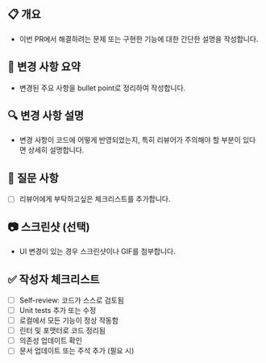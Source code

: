 ## 📋 개요

- 이번 PR에서 해결하려는 문제 또는 구현한 기능에 대한 간단한 설명을 작성합니다.

## 📝 변경 사항 요약

- 변경된 주요 사항을 bullet point로 정리하여 작성합니다.

## 🔍 변경 사항 설명

- 변경 사항이 코드에 어떻게 반영되었는지, 특히 리뷰어가 주의해야 할 부분이 있다면 상세히 설명합니다.

## 🙏 질문 사항

- [ ] 리뷰어에게 부탁하고싶은 체크리스트를 추가합니다.

## 📷 스크린샷 (선택)

- UI 변경이 있는 경우 스크린샷이나 GIF를 첨부합니다.

## ✅ 작성자 체크리스트

- [ ] Self-review: 코드가 스스로 검토됨
- [ ] Unit tests 추가 또는 수정
- [ ] 로컬에서 모든 기능이 정상 작동함
- [ ] 린터 및 포맷터로 코드 정리됨
- [ ] 의존성 업데이트 확인
- [ ] 문서 업데이트 또는 주석 추가 (필요 시)
